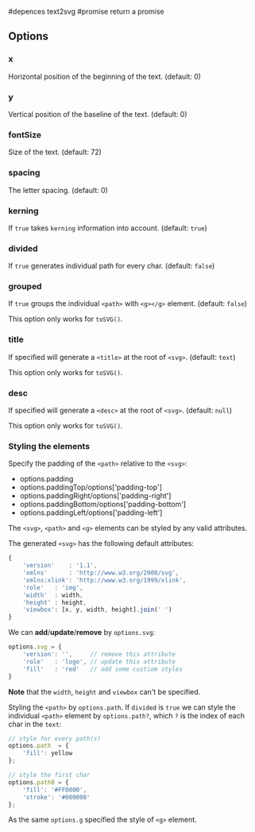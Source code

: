 #depences
text2svg
#promise
return a promise

## Options

### x

Horizontal position of the beginning of the text. (default: 0)

### y

Vertical position of the baseline of the text. (default: 0)

### fontSize

Size of the text. (default: 72)

### spacing

The letter spacing. (default: 0)

### kerning

 If `true` takes `kerning` information into account. (default: `true`)

### divided

If `true` generates individual path for every char. (default: `false`)

### grouped

If `true` groups the individual `<path>` with `<g></g>` element. (default: `false`)

This option only works for `toSVG()`.

### title

If specified will generate a `<title>` at the root of `<svg>`. (default: `text`)

This option only works for `toSVG()`.

### desc

If specified will generate a `<desc>` at the root of `<svg>`. (default: `null`)

This option only works for `toSVG()`.

### Styling the elements

Specify the padding of the `<path>` relative to the `<svg>`: 

- options.padding
- options.paddingTop/options['padding-top']
- options.paddingRight/options['padding-right']
- options.paddingBottom/options['padding-bottom']
- options.paddingLeft/options['padding-left']

The `<svg>`, `<path>` and `<g>` elements can be styled by any valid attributes. 

The generated `<svg>` has the following default attributes:

```js
{
	'version'    : '1.1',
    'xmlns'      : 'http://www.w3.org/2000/svg',
    'xmlns:xlink': 'http://www.w3.org/1999/xlink',
    'role'   : 'img',
    'width'  : width,
    'height' : height,
    'viewbox': [x, y, width, height].join(' ')
}
```

We can **add**/**update**/**remove** by `options.svg`:

```js
options.svg = {
	'version': '',     // remove this attribute
    'role'   : 'logo', // update this attribute
    'fill'   : 'red'   // add some custiom styles
}
```

**Note** that the `width`, `height` and `viewbox` can't be specified.

Styling the `<path>` by `options.path`. If `divided` is `true` we can style the individual `<path>` element by `options.path?`, which `?` is the index of each char in the `text`:

```js
// style for every path(s)
options.path  = {
    'fill': yellow
};

// style the first char
options.path0 = {
    'fill': '#FF0000',
    'stroke': '#000000'
};
```

As the same `options.g` specified the style of `<g>` element. 


